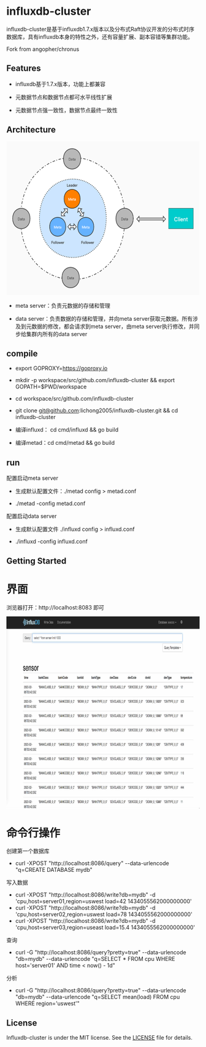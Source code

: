 

# influxdb-cluster

influxdb-cluster是基于influxdb1.7.x版本以及分布式Raft协议开发的分布式时序数据库，具有influxdb本身的特性之外，还有容量扩展、副本容错等集群功能。

Fork from angopher/chronus

## Features

- influxdb基于1.7.x版本，功能上都兼容

- 元数据节点和数据节点都可水平线性扩展 

- 元数据节点强一致性，数据节点最终一致性  

## Architecture
<img src="./docs/architecture.jpg" width=583.5 height=400 />

- meta server：负责元数据的存储和管理

- data server：负责数据的存储和管理，并向meta server获取元数据。所有涉及到元数据的修改，都会请求到meta server，由meta server执行修改，并同步给集群内所有的data server

## compile
 
- export GOPROXY=https://goproxy.io

- mkdir -p workspace/src/github.com/influxdb-cluster && export GOPATH=$PWD/workspace

- cd workspace/src/github.com/influxdb-cluster

- git clone git@github.com:lichong2005/influxdb-cluster.git && cd influxdb-cluster

- 编译influxd： cd cmd/influxd && go build  

- 编译metad：cd cmd/metad && go build

## run

配置启动meta server

- 生成默认配置文件：./metad config > metad.conf

- ./metad -config metad.conf

配置启动data server

- 生成默认配置文件 ./influxd config > influxd.conf

- ./influxd -config influxd.conf

## Getting Started

# 界面

浏览器打开：http://localhost:8083 即可

<img src="./docs/admin_web.jpg" width=900 height=500 />

# 命令行操作

创建第一个数据库
- curl -XPOST "http://localhost:8086/query" --data-urlencode "q=CREATE DATABASE mydb"

写入数据
- curl -XPOST "http://localhost:8086/write?db=mydb" -d 'cpu,host=server01,region=uswest load=42 1434055562000000000'
- curl -XPOST "http://localhost:8086/write?db=mydb" -d 'cpu,host=server02,region=uswest load=78 1434055562000000000'
- curl -XPOST "http://localhost:8086/write?db=mydb"  -d 'cpu,host=server03,region=useast load=15.4 1434055562000000000'

查询
- curl -G "http://localhost:8086/query?pretty=true" --data-urlencode "db=mydb" --data-urlencode "q=SELECT * FROM cpu WHERE host='server01' AND time < now() - 1d"

分析
- curl -G "http://localhost:8086/query?pretty=true" --data-urlencode "db=mydb" --data-urlencode "q=SELECT mean(load) FROM cpu WHERE region='uswest'"

## License
Influxdb-cluster is under the MIT license. See the [LICENSE](LICENSE) file for details.
